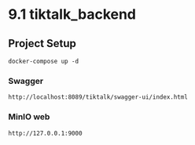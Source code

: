 # 9.1 tiktalk_backend

## Project Setup

```
docker-compose up -d
```

### Swagger

```
http://localhost:8089/tiktalk/swagger-ui/index.html
```

### MinIO web

```
http://127.0.0.1:9000
```
